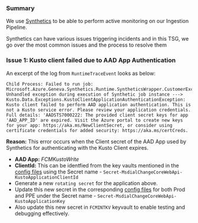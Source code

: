 ### Summary
We use [Synthetics](aka.ms/Synthetics) to be able to perform active monitoring on our Ingestion Pipeline. 

Synthetics can have various issues triggering incidents and in this TSG, we go over the most common issues and the process to resolve them

### Issue 1: Kusto client failed due to AAD App Authentication

An excerpt of the log from `RuntimeTraceEvent` looks as below:

```
Child Process: Failed to run job: Microsoft.Azure.Geneva.Synthetics.Runtime.SyntheticsWrapper.CustomerException: Unhandled exception during execution of Synthetic job instance ---> Kusto.Data.Exceptions.KustoClientApplicationAuthenticationException: Kusto client failed to perform AAD application authentication. This is not a Kusto service error. Please review your application credentials.
Full details: 'AADSTS7000222: The provided client secret keys for app 'AAD_APP_ID' are expired. Visit the Azure portal to create new keys for your app: https://aka.ms/NewClientSecret, or consider using certificate credentials for added security: https://aka.ms/certCreds.
```

**Reason:** This error occurs when the Client secret of the AAD App used by Synthetics for authenticating with the Kusto Client expires.

- **AAD App:** *FCMKustoWrite*
- **ClientId:** This can be identfied from the key vaults mentioned in the [config files](https://msazure.visualstudio.com/One/_git/EngSys-ChangeManagement-FCM?path=/src/FCM/Synthetics/EntityModel) using the Secret name - `Secret-MsdialChangeCoreWebApi-KustoApplicationClientId`
- Generate a new `rotating secret` for the application above.
- Update this new secret in the corresponding [config files](https://msazure.visualstudio.com/One/_git/EngSys-ChangeManagement-FCM?path=/src/FCM/Synthetics/EntityModel) for both Prod and PPE under the Secret name - `Secret-MsdialChangeCoreWebApi-KustoApplicationKey`
- Also update this new secret in `FCMINTKV` keyvault to enable testing and debugging effectively.

